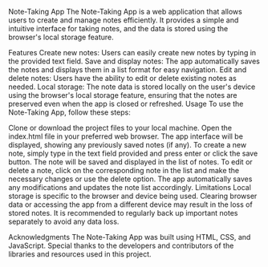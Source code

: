 Note-Taking App
The Note-Taking App is a web application that allows users to create and manage notes efficiently. It provides a simple and intuitive interface for taking notes, and the data is stored using the browser's local storage feature.

Features
Create new notes: Users can easily create new notes by typing in the provided text field.
Save and display notes: The app automatically saves the notes and displays them in a list format for easy navigation.
Edit and delete notes: Users have the ability to edit or delete existing notes as needed.
Local storage: The note data is stored locally on the user's device using the browser's local storage feature, ensuring that the notes are preserved even when the app is closed or refreshed.
Usage
To use the Note-Taking App, follow these steps:

Clone or download the project files to your local machine.
Open the index.html file in your preferred web browser.
The app interface will be displayed, showing any previously saved notes (if any).
To create a new note, simply type in the text field provided and press enter or click the save button.
The note will be saved and displayed in the list of notes.
To edit or delete a note, click on the corresponding note in the list and make the necessary changes or use the delete option.
The app automatically saves any modifications and updates the note list accordingly.
Limitations
Local storage is specific to the browser and device being used. Clearing browser data or accessing the app from a different device may result in the loss of stored notes.
It is recommended to regularly back up important notes separately to avoid any data loss.


Acknowledgments
The Note-Taking App was built using HTML, CSS, and JavaScript. Special thanks to the developers and contributors of the libraries and resources used in this project.
